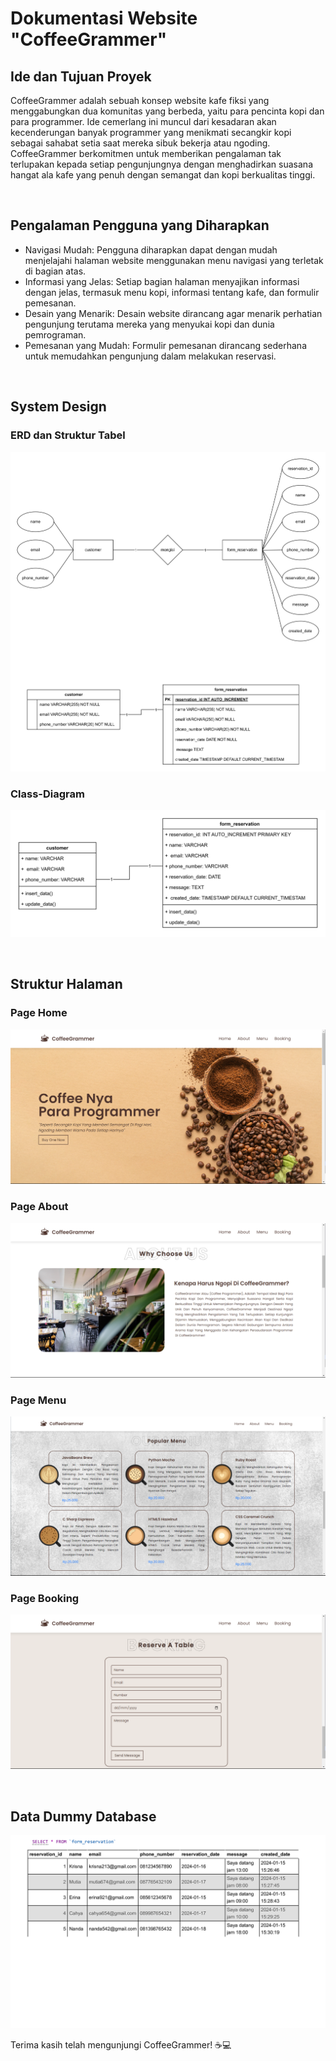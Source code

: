 # Dokumentasi Website "CoffeeGrammer"

## Ide dan Tujuan Proyek
CoffeeGrammer adalah sebuah konsep website kafe fiksi yang menggabungkan dua komunitas yang berbeda, yaitu para pencinta kopi dan para programmer. 
Ide cemerlang ini muncul dari kesadaran akan kecenderungan banyak programmer yang menikmati secangkir kopi sebagai sahabat setia saat mereka sibuk bekerja atau ngoding. 
CoffeeGrammer berkomitmen untuk memberikan pengalaman tak terlupakan kepada setiap pengunjungnya dengan menghadirkan suasana hangat ala kafe yang penuh dengan semangat dan kopi berkualitas tinggi.

<br>

## Pengalaman Pengguna yang Diharapkan
- Navigasi Mudah: Pengguna diharapkan dapat dengan mudah menjelajahi halaman website menggunakan menu navigasi yang terletak di bagian atas.
- Informasi yang Jelas: Setiap bagian halaman menyajikan informasi dengan jelas, termasuk menu kopi, informasi tentang kafe, dan formulir pemesanan.
- Desain yang Menarik: Desain website dirancang agar menarik perhatian pengunjung terutama mereka yang menyukai kopi dan dunia pemrograman.
- Pemesanan yang Mudah: Formulir pemesanan dirancang sederhana untuk memudahkan pengunjung dalam melakukan reservasi.

<br>

## System Design
### ERD dan Struktur Tabel
   ![System Design](System-Design/ERD-dan-Struktur-Tabel.png)
<br>
### Class-Diagram
   ![System Design](System-Design/Class-Diagram.png)

<br>

## Struktur Halaman
### Page Home
   ![Page Home](Screenshot/Screenshot-Page-Home.png)
<br>
### Page About
   ![Page About](Screenshot/Screenshot-Page-About.png)
<br>
### Page Menu
   ![Page Menu](Screenshot/Screenshot-Page-Menu.png)
<br>
### Page Booking
   ![Page Booking](Screenshot/Screenshot-Page-Booking.png)

<br>

## Data Dummy Database
   ![Data Dummy](Screenshot/Data-Dummy.png)

Terima kasih telah mengunjungi CoffeeGrammer! ☕💻
